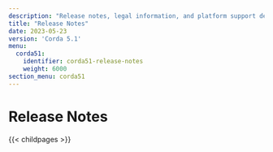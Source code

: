 ```yaml
---
description: "Release notes, legal information, and platform support details for Corda 5.1."
title: "Release Notes"
date: 2023-05-23
version: 'Corda 5.1'
menu:
  corda51:
    identifier: corda51-release-notes
    weight: 6000
section_menu: corda51
---
```

# Release Notes

{{< childpages >}}
